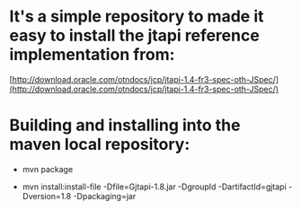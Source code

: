 # It's a simple repository to made it easy to install the jtapi reference implementation from:

[http://download.oracle.com/otndocs/jcp/jtapi-1.4-fr3-spec-oth-JSpec/](http://download.oracle.com/otndocs/jcp/jtapi-1.4-fr3-spec-oth-JSpec/)

# Building and installing into the maven local repository:

- mvn package

- mvn install:install-file -Dfile=Gjtapi-1.8.jar -DgroupId -DartifactId=gjtapi -Dversion=1.8 -Dpackaging=jar 